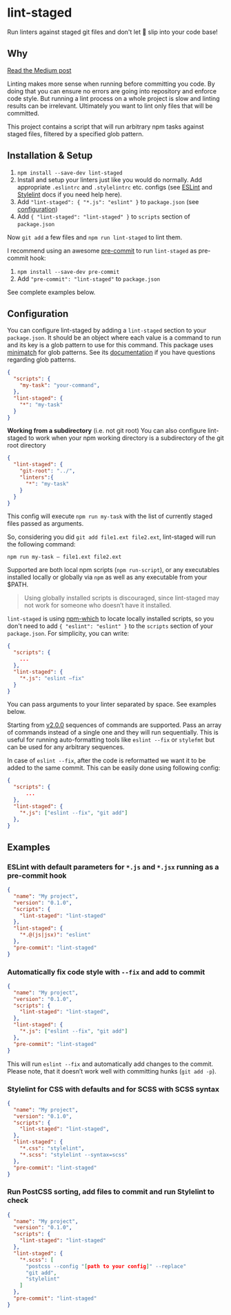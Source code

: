 # lint-staged

Run linters against staged git files and don't let :poop: slip into your code base!

## Why

[Read the Medium post](https://medium.com/@okonetchnikov/make-linting-great-again-f3890e1ad6b8#.8qepn2b5l)

Linting makes more sense when running before committing you code. By doing that you can ensure no errors are going into repository and enforce code style. But running a lint process on a whole project is slow and linting results can be irrelevant. Ultimately you want to lint only files that will be committed.

This project contains a script that will run arbitrary npm tasks against staged files, filtered by a specified glob pattern.

## Installation & Setup

1. `npm install --save-dev lint-staged`
1. Install and setup your linters just like you would do normally. Add appropriate `.eslintrc` and `.stylelintrc` etc. configs (see [ESLint](http://eslint.org) and [Stylelint](http://stylelint.io/) docs if you need help here).
1. Add `"lint-staged": { "*.js": "eslint" }` to `package.json` (see [configuration](#configuration))
1. Add `{ "lint-staged": "lint-staged" }` to `scripts` section of `package.json`

Now `git add` a few files and `npm run lint-staged` to lint them.

I recommend using an awesome [pre-commit](https://github.com/observing/pre-commit) to run `lint-staged` as pre-commit hook:

1. `npm install --save-dev pre-commit`
1. Add `"pre-commit": "lint-staged"` to `package.json`

See complete examples below.

## Configuration

You can configure lint-staged by adding a `lint-staged` section to your `package.json`. It should
be an object where each value is a command to run and its key is a glob pattern to use for this
command. This package uses [minimatch](https://github.com/isaacs/minimatch) for glob patterns.
See its [documentation](https://github.com/isaacs/minimatch) if you have questions regarding glob patterns.

```json
{
  "scripts": {
    "my-task": "your-command",
  },
  "lint-staged": {
    "*": "my-task"
  }
}
```

**Working from a subdirectory** (i.e. not git root)
You can also configure lint-staged to work when your npm working directory is a subdirectory of the git root directory

```json
{
  "lint-staged": {
    "git-root": "../",
    "linters":{
      "*": "my-task"
    }
  }
}
```

This config will execute `npm run my-task` with the list of currently staged files passed as arguments.

So, considering you did `git add file1.ext file2.ext`, lint-staged will run the following command:

`npm run my-task — file1.ext file2.ext`

Supported are both local npm scripts (`npm run-script`), or any executables installed locally or globally via `npm` as well as any executable from your $PATH.

> Using globally installed scripts is discouraged, since lint-staged may not work for someone who doesn’t have it installed.

`lint-staged` is using [npm-which](https://github.com/timoxley/npm-which) to locate locally installed scripts, so you don't need to add `{ "eslint": "eslint" }` to the `scripts` section of your `package.json`. For simplicity, you can write:

```json
{
  "scripts": {
    ...
  },
  "lint-staged": {
    "*.js": "eslint —fix"
  }
}
```

You can pass arguments to your linter separated by space. See examples below.

Starting from [v2.0.0](https://github.com/okonet/lint-staged/releases/tag/2.0.0) sequences of commands are supported. Pass an array of commands instead of a single one and they will run sequentially. This is useful for running auto-formatting tools like `eslint --fix` or `stylefmt` but can be used for any arbitrary sequences.

In case of `eslint --fix`, after the code is reformatted we want it to be added to the same commit. This can be easily done using following config:

```json
{
  "scripts": {
	  ...
  },
  "lint-staged": {
    "*.js": ["eslint --fix", "git add"]
  },
}
```

## Examples

### ESLint with default parameters for `*.js` and `*.jsx` running as a pre-commit hook

```json
{
  "name": "My project",
  "version": "0.1.0",
  "scripts": {
    "lint-staged": "lint-staged"
  },
  "lint-staged": {
    "*.@(js|jsx)": "eslint"
  },
  "pre-commit": "lint-staged"
}
```

### Automatically fix code style with `--fix` and add to commit

```json
{
  "name": "My project",
  "version": "0.1.0",
  "scripts": {
    "lint-staged": "lint-staged",
  },
  "lint-staged": {
    "*.js": ["eslint --fix", "git add"]
  },
  "pre-commit": "lint-staged"
}
```

This will run `eslint --fix` and automatically add changes to the commit. Please note, that it doesn’t work well with committing hunks (`git add -p`).

### Stylelint for CSS with defaults and for SCSS with SCSS syntax

```json
{
  "name": "My project",
  "version": "0.1.0",
  "scripts": {
    "lint-staged": "lint-staged",
  },
  "lint-staged": {
    "*.css": "stylelint",
    "*.scss": "stylelint --syntax=scss"
  },
  "pre-commit": "lint-staged"
}
```

### Run PostCSS sorting, add files to commit and run Stylelint to check

```json
{
  "name": "My project",
  "version": "0.1.0",
  "scripts": {
    "lint-staged": "lint-staged"
  },
  "lint-staged": {
    "*.scss": [
      "postcss --config "[path to your config]" --replace"
      "git add",
      "stylelint"
    ]
  },
  "pre-commit": "lint-staged"
}
```
